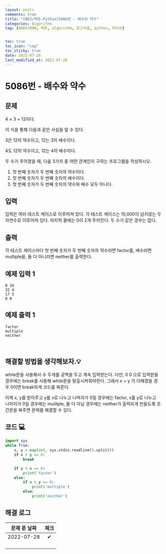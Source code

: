 ```yaml
---
layout: posts
comments: true
title: "[BOJ/백준-Python]5086번 - 배수와 약수"
categories: Algorithm
tag: [BAEKJOON, 백준, algorithm, 알고리즘, python, 파이썬]


toc: true
toc_icon: "cog"
toc_sticky: true
date: 2022-07-28
last_modified_at: 2022-07-28
---
```




# 5086번 - 배수와 약수



## 문제
4 × 3 = 12이다.

이 식을 통해 다음과 같은 사실을 알 수 있다.

3은 12의 약수이고, 12는 3의 배수이다.

4도 12의 약수이고, 12는 4의 배수이다.

두 수가 주어졌을 때, 다음 3가지 중 어떤 관계인지 구하는 프로그램을 작성하시오.

1. 첫 번째 숫자가 두 번째 숫자의 약수이다.
2. 첫 번째 숫자가 두 번째 숫자의 배수이다.
3. 첫 번째 숫자가 두 번째 숫자의 약수와 배수 모두 아니다.


## 입력
입력은 여러 테스트 케이스로 이루어져 있다. 각 테스트 케이스는 10,000이 넘지않는 두 자연수로 이루어져 있다. 마지막 줄에는 0이 2개 주어진다. 두 수가 같은 경우는 없다.


## 출력

각 테스트 케이스마다 첫 번째 숫자가 두 번째 숫자의 약수라면 factor를, 배수라면 multiple을, 둘 다 아니라면 neither를 출력한다.





## 예제 입력 1 

```
8 16
32 4
17 5
0 0
```



## 예제 출력 1

```
factor
multiple
neither
```




<Br>

##  해결할 방법을 생각해보자.💡
while문을 사용해서 수 두개를 공백을 두고 계속 입력받는다.
다만, 0 0 으로 입력받을 경우에는 break를 사용해 while문을 탈출시켜줘야한다.
그래서 x + y 가 더해졌을 경우 0이면 break하게 코드를 짜준다.

이제 x, y를 받아주고
y를 x로 나누고 나머지가 0일 경우에는 factor,
x를 y로 나누고 나머지가 0일 경우에는 mulitple,
둘 다 아닐 경우에는 neither가 출력되게 만들도록 조건문을 짜주면 문제를 해결할 수 있다.





## 코드 💻

```python
import sys
while True:
    x, y = map(int, sys.stdin.readline().split())
    if x + y == 0:
        break

    if y % x == 0:
        print('factor')
    else:
        if x % y == 0:
            print('multiple')
        else:
            print('neither')
```





## 해결 로그 

| 문제 푼 날짜 | 체크 |
| :----------: | :--: |
|  2022-07-28  |  ✔   |
|              |      |
|              |      |
|              |      |
|              |      |



